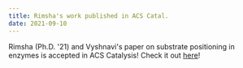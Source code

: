```yaml
---
title: Rimsha's work published in ACS Catal.
date: 2021-09-10
---
```


Rimsha (Ph.D. '21) and Vyshnavi's paper on substrate positioning in enzymes is accepted in ACS Catalysis! Check it out [here](https://pubs.acs.org/doi/10.1021/acscatal.1c03169)!
 
<!--more-->
